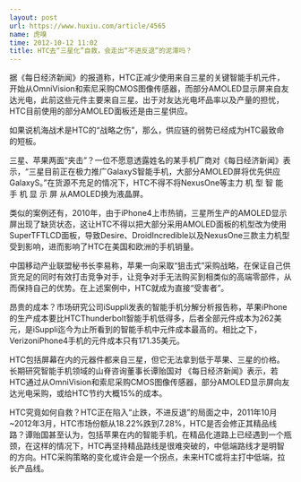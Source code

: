 ```yaml
---
layout: post
url: https://www.huxiu.com/article/4565
name: 虎嗅
time: 2012-10-12 11:02
title: HTC去“三星化”自救，会走出“不进反退”的泥潭吗？
---
```

据《每日经济新闻》的报道称，HTC正减少使用来自三星的关键智能手机元件，开始从OmniVision和索尼采购CMOS图像传感器，而部分AMOLED显示屏来自友达光电，此前这些元件主要来自三星。出于对友达光电坏品率以及产量的担忧，HTC目前使用的部分AMOLED面板还是由三星供应。

如果说机海战术是HTC的“战略之伤”，那么，供应链的弱势已经成为HTC最致命的短板。

三星、苹果两面“夹击”？一位不愿意透露姓名的某手机厂商对《每日经济新闻》表示，“三星目前正在极力推广GalaxyS智能手机，大部分AMOLED屏将优先供应GalaxyS。”在货源不充足的情况下，HTC不得不将NexusOne等主力 机 型 智 能 手 机 显 示 屏 从AMOLED换为液晶屏。

类似的案例还有，2010年，由于iPhone4上市热销，三星所生产的AMOLED显示屏出现了缺货状态，这让HTC不得以把大部分采用AMOLED面板的机型改为使用SuperTFTLCD面板，导致Desire、DroidIncredible以及NexusOne三款主力机型受到影响，进而影响了HTC在美国和欧洲的手机销量。

中国移动产业联盟秘书长李易称，苹果一向采取“狙击式”采购战略，在保证自己供货充足的同时有效打击竞争对手，让竞争对手无法购买到相类似的高端零部件，从而保持自己的优势。在上述案例中，HTC就成为直接“受害者”。

昂贵的成本？市场研究公司iSuppli发表的智能手机分解分析报告称，苹果iPhone的生产成本要比HTCThunderbolt智能手机低得多，后者全部元件成本为262美元，是iSuppli迄今为止所看到的智能手机中元件成本最高的。相比之下，VerizoniPhone4手机的元件成本只有171.35美元。

HTC包括屏幕在内的元器件都来自三星，但它无法拿到低于苹果、三星的价格。长期研究智能手机领域的山脊咨询董事长谭贻国对 《每日经济新闻》表示，若HTC通过从OmniVision和索尼采购CMOS图像传感器，部分AMOLED显示屏向友达光电采购，或给HTC节约大概15%的成本。

HTC究竟如何自救？HTC正在陷入“止跌，不进反退”的局面之中，2011年10月~2012年3月，HTC市场份额从18.22%跌到7.28%，HTC是否会修正其精品线路？谭贻国甚至认为，包括苹果在内的智能手机，在精品化道路上已经遇到一个瓶颈，在这样的情况下，HTC再坚持精品路线是很难突破的，中低端路线才是明智的方向。HTC采购策略的变化或许会是一个拐点，未来HTC或将主打中低端，拉长产品线。


